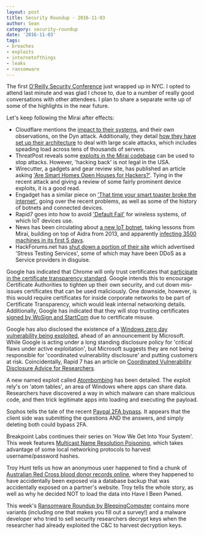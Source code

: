 ```yaml
---
layout: post
title: Security Roundup - 2016-11-03
author: Sean
category: security-roundup
date: '2016-11-03'
tags:
- breaches
- exploits
- internetofthings
- leaks
- ransomware
---
```


The first [O'Reilly Security
Conference](http://conferences.oreilly.com/security/network-data-security-ny)
just wrapped up in NYC. I opted to attend last minute and was glad I chose to,
due to a number of really good conversations with other attendees. I plan to
share a separate write up of some of the highlights in the near future.

Let's keep following the Mirai after effects:

 * Cloudflare mentions the [impact to their systems](https://blog.cloudflare.com/how-the-dyn-outage-affected-cloudflare/),
   and their own observations, on the Dyn attack. Additionally, they detail [how
   they have set up their
   architecture](https://blog.cloudflare.com/how-cloudflares-architecture-allows-us-to-scale-to-stop-the-largest-attacks/)
   to deal with large scale attacks, which includes speading load across tens of
   thousands of servers.
 * ThreatPost reveals some [exploits in the Mirai
   codebase](https://threatpost.com/mirai-vulnerability-disclosed-but-exploits-may-constitute-hacking-back/121644/)
   can be used to stop attacks. However, 'hacking back' is not legal in the USA.
 * Wirecutter, a gadgets and gear review site, has published an article asking
   ['Are Smart Homes Open Houses for
   Hackers?'](http://thewirecutter.com/blog/are-smart-homes-open-houses-for-hackers/).
   Tying in the recent attack and giving a review of some fairly prominent
   device exploits, it is a good read.
 * Engadget has a similar piece on ['That time your smart toaster broke the
   internet'](https://www.engadget.com/2016/10/28/that-time-your-smart-toaster-broke-the-internet/),
   going over the recent problems, as well as some of the history of botnets and
   connected devices.
 * Rapid7 goes into how to avoid ['Default
   Fail'](https://community.rapid7.com/community/infosec/blog/2016/10/26/avoiding-default-fail)
   for wireless systems, of which IoT devices use.
 * News has been circulating about [a new IoT
   botnet](https://threatpost.com/new-iot-botnet-malware-borrows-from-mirai/121705/),
   taking lessons from Mirai, building on top of Aidra from 2013, and apparently
   [infecting 3500 machines in its first 5
   days](http://arstechnica.com/security/2016/11/new-iot-botnet-that-borrows-from-notorious-mirai-infects-3500-devices/).
 * HackForums.net has [shut down a portion of their
   site](https://krebsonsecurity.com/2016/10/hackforums-shutters-booter-service-bazaar/)
   which advertised 'Stress Testing Services', some of which may have been DDoS
   as a Service providers in disguise.

Google has indicated that Chrome will only trust certificates that [participate
in the certificate transparency
standard](https://threatpost.com/google-to-make-certificate-transparency-mandatory-by-2017/121651/).
Google intends this to encourage Certificate Authorities to tighten up their own
security, and cut down mis-issues certificates that can be used maliciously. One
downside, however, is this would require certificates for inside corporate
networks to be part of Certificate Transparency, which would leak internal
networking details. Additionally, Google has indicated that they will stop
trusting certificates [signed by WoSign and
StartCom](http://security.googleblog.com/2016/10/distrusting-wosign-and-startcom.html)
due to certificate misuse.

Google has also disclosed the existence of a [Windows zero day vulnerability being
exploited](https://threatpost.com/google-reveals-windows-kernel-zero-day-under-attack/121689/),
ahead of an announcement by Microsoft. While Google is acting under a long
standing disclosure policy for 'critical flaws under active exploitation', but
Microsoft suggests they are not being responsible for 'coordinated vulnerability
disclosure' and putting customers at risk. Coincidentally, Rapid 7 has an
article on [Coordinated Vulnerability Disclosure Advice for
Researchers](https://community.rapid7.com/community/infosec/blog/2016/10/28/ncsam-coordinated-vulnerability-disclosure-advice-for-researchers).

A new named exploit called
[Atombombing](http://blog.ensilo.com/atombombing-a-code-injection-that-bypasses-current-security-solutions)
has been detailed. The exploit rely's on 'atom tables', an area of Windows where
apps can share data. Researchers have discovered a way in which malware can
share malicious code, and then trick legitimate apps into loading and executing
the payload.

Sophos tells the tale of the recent [Paypal 2FA
bypass](https://nakedsecurity.sophos.com/2016/10/28/paypal-2fa-bypass-how-did-that-get-past-testing/).
It appears that the client side was submitting the questions AND the answers,
and simply deleting both could bypass 2FA.

Breakpoint Labs continues their series on 'How We Get Into Your System'. This
week features [Multicast Name Resolution
Poisoning](https://breakpoint-labs.com/multicast-name-poisoning/), which takes
advantage of some local networking protocols to harvest username/password
hashes.

Troy Hunt tells us how an anonymous user happened to find a chunk of [Australian
Red Cross blood donor records
online](https://www.troyhunt.com/the-red-cross-blood-service-australias-largest-ever-leak-of-personal-data/),
where they happened to have accidentally been exposed via a database backup that
was accidentally exposed on a partner's website. Troy tells the whole story, as
well as why he decided NOT to load the data into Have I Been Pwned.

This week's [Ransomware Roundup by
BleepingComputer](http://www.bleepingcomputer.com/news/security/the-week-in-ransomware-october-28-2016-locky-angry-duck-and-more/)
contains more variants (including one that makes you fill out a survey!) and a 
malware developer who tried to sell security researchers decrypt keys when the 
researcher had already exploited the C&C to harvest decryption keys.
